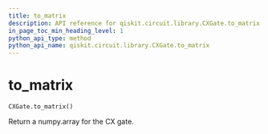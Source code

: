 ```yaml
---
title: to_matrix
description: API reference for qiskit.circuit.library.CXGate.to_matrix
in_page_toc_min_heading_level: 1
python_api_type: method
python_api_name: qiskit.circuit.library.CXGate.to_matrix
---
```


# to\_matrix

<span id="qiskit.circuit.library.CXGate.to_matrix" />

`CXGate.to_matrix()`

Return a numpy.array for the CX gate.

